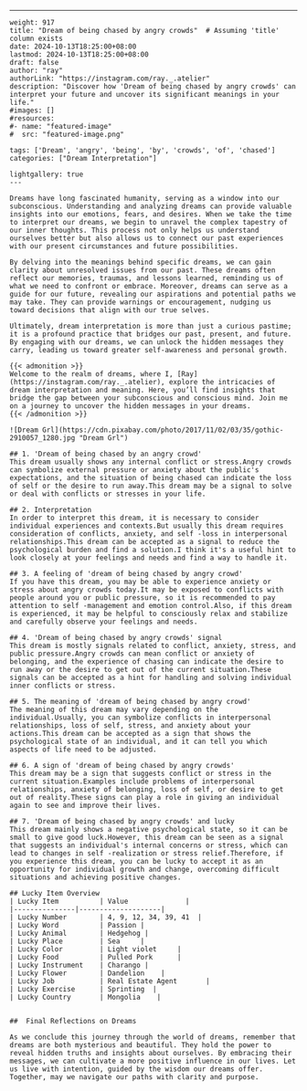 ---
    weight: 917
    title: "Dream of being chased by angry crowds"  # Assuming 'title' column exists
    date: 2024-10-13T18:25:00+08:00
    lastmod: 2024-10-13T18:25:00+08:00
    draft: false
    author: "ray"
    authorLink: "https://instagram.com/ray._.atelier"
    description: "Discover how 'Dream of being chased by angry crowds' can interpret your future and uncover its significant meanings in your life."
    #images: []
    #resources:
    #- name: "featured-image"
    #  src: "featured-image.png"
    
    tags: ['Dream', 'angry', 'being', 'by', 'crowds', 'of', 'chased']
    categories: ["Dream Interpretation"]
    
    lightgallery: true
    ---
    
    Dreams have long fascinated humanity, serving as a window into our subconscious. Understanding and analyzing dreams can provide valuable insights into our emotions, fears, and desires. When we take the time to interpret our dreams, we begin to unravel the complex tapestry of our inner thoughts. This process not only helps us understand ourselves better but also allows us to connect our past experiences with our present circumstances and future possibilities.
    
    By delving into the meanings behind specific dreams, we can gain clarity about unresolved issues from our past. These dreams often reflect our memories, traumas, and lessons learned, reminding us of what we need to confront or embrace. Moreover, dreams can serve as a guide for our future, revealing our aspirations and potential paths we may take. They can provide warnings or encouragement, nudging us toward decisions that align with our true selves.
    
    Ultimately, dream interpretation is more than just a curious pastime; it is a profound practice that bridges our past, present, and future. By engaging with our dreams, we can unlock the hidden messages they carry, leading us toward greater self-awareness and personal growth.
    
    {{< admonition >}}
    Welcome to the realm of dreams, where I, [Ray](https://instagram.com/ray._.atelier), explore the intricacies of dream interpretation and meaning. Here, you’ll find insights that bridge the gap between your subconscious and conscious mind. Join me on a journey to uncover the hidden messages in your dreams.
    {{< /admonition >}}
    
    ![Dream Grl](https://cdn.pixabay.com/photo/2017/11/02/03/35/gothic-2910057_1280.jpg "Dream Grl")
    
    ## 1. 'Dream of being chased by an angry crowd'
    This dream usually shows any internal conflict or stress.Angry crowds can symbolize external pressure or anxiety about the public's expectations, and the situation of being chased can indicate the loss of self or the desire to run away.This dream may be a signal to solve or deal with conflicts or stresses in your life.
    
    ## 2. Interpretation
    In order to interpret this dream, it is necessary to consider individual experiences and contexts.But usually this dream requires consideration of conflicts, anxiety, and self -loss in interpersonal relationships.This dream can be accepted as a signal to reduce the psychological burden and find a solution.I think it's a useful hint to look closely at your feelings and needs and find a way to handle it.
    
    ## 3. A feeling of 'dream of being chased by angry crowd'
    If you have this dream, you may be able to experience anxiety or stress about angry crowds today.It may be exposed to conflicts with people around you or public pressure, so it is recommended to pay attention to self -management and emotion control.Also, if this dream is experienced, it may be helpful to consciously relax and stabilize and carefully observe your feelings and needs.
    
    ## 4. 'Dream of being chased by angry crowds' signal
    This dream is mostly signals related to conflict, anxiety, stress, and public pressure.Angry crowds can mean conflict or anxiety of belonging, and the experience of chasing can indicate the desire to run away or the desire to get out of the current situation.These signals can be accepted as a hint for handling and solving individual inner conflicts or stress.
    
    ## 5. The meaning of 'dream of being chased by angry crowd'
    The meaning of this dream may vary depending on the individual.Usually, you can symbolize conflicts in interpersonal relationships, loss of self, stress, and anxiety about your actions.This dream can be accepted as a sign that shows the psychological state of an individual, and it can tell you which aspects of life need to be adjusted.
    
    ## 6. A sign of 'dream of being chased by angry crowds'
    This dream may be a sign that suggests conflict or stress in the current situation.Examples include problems of interpersonal relationships, anxiety of belonging, loss of self, or desire to get out of reality.These signs can play a role in giving an individual again to see and improve their lives.
    
    ## 7. 'Dream of being chased by angry crowds' and lucky
    This dream mainly shows a negative psychological state, so it can be small to give good luck.However, this dream can be seen as a signal that suggests an individual's internal concerns or stress, which can lead to changes in self -realization or stress relief.Therefore, if you experience this dream, you can be lucky to accept it as an opportunity for individual growth and change, overcoming difficult situations and achieving positive changes.
    
    ## Lucky Item Overview
    | Lucky Item          | Value              |
    |---------------|--------------------|
    | Lucky Number        | 4, 9, 12, 34, 39, 41  |
    | Lucky Word          | Passion |
    | Lucky Animal        | Hedgehog |
    | Lucky Place         | Sea     |
    | Lucky Color         | Light violet     |
    | Lucky Food          | Pulled Pork      |
    | Lucky Instrument    | Charango |
    | Lucky Flower        | Dandelion    |
    | Lucky Job           | Real Estate Agent       |
    | Lucky Exercise      | Sprinting  |
    | Lucky Country       | Mongolia    |
    
    
    ##  Final Reflections on Dreams
    
    As we conclude this journey through the world of dreams, remember that dreams are both mysterious and beautiful. They hold the power to reveal hidden truths and insights about ourselves. By embracing their messages, we can cultivate a more positive influence in our lives. Let us live with intention, guided by the wisdom our dreams offer. Together, may we navigate our paths with clarity and purpose.
    